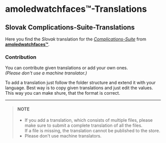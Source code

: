 # amoledwatchfaces™-Translations
## Slovak Complications-Suite-Translations
Here you find the *Slovak* translation for the *[Complications-Suite](https://play.google.com/store/apps/details?id=com.weartools.weekdayutccomp "Playstore Page")* from **[amoledwatchfaces™](https://play.google.com/store/apps/dev?id=5591589606735981545 "Playstore Page")**.

### Contribution
You can contribute given translations or add your own ones.\
*(Please don't use a machine translator.)*

To add a translation just follow the folder structure and extend it with your language. Best way is to copy given translations and just edit the values.\
This way you can make shure, that the format is correct.

---
> #### NOTE
> - If you add a translation, which consists of multiple files, please make sure to submit a complete translation of all the files.\
    If a file is missing, the translation cannot be published to the store.
> - Please don't use machine translators.
